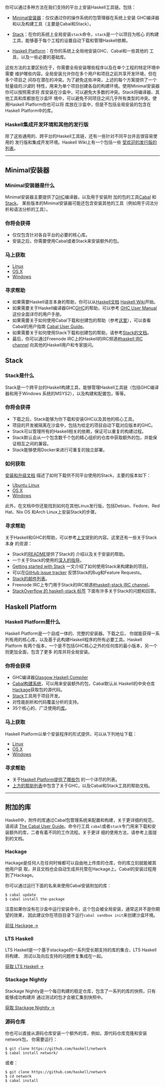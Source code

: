 你可以通过多种方法在我们支持的平台上安装Haskell工具链。包括：

- [Minimal安装器](#minimal)：仅仅通过你的操作系统的包管理器在系统上安装
  GHC编译器和以及构建工具（主要是Cabal和Stack）。

- [Stack](#stack)：在你的系统上全局安装`stack`命令，`stack`是一个以项目为核心
  的构建工具，能够基于每个工程的设置自动下载和管理Haskell依赖。

- [Haskell Platform](#platform)：在你的系统上全局地安装GHC、Cabal和一些其他的
  工具，以及一些必要的基础库。

这些方法的主要区别在于，你需要全局安装哪些程序以及在单个工程的特定环境中需要
维护哪些内容。全局安装允许你在多个用户和项目之前共享开发环境，但在多个项目之
间存在潜在的冲突。为了避免这些冲突，上述的每个方案提供了一个轻量级的*沙盒*的
特性，用来为单个项目创建各自的构建环境。使用Minimal安装器你可以按照需求将
库安装在沙盒中，可以避免大多数的冲突。Stack将编译器、其他工具和库都放在沙盒环
境中，可以避免不同项目之间几乎所有类型的冲突。使用Haskell Platform你也可以将
库放在沙盒中，但是不包括全局安装的包含在Haskell Platform中的库。

### Haskell集成开发环境和其他的发行版

除了这些通用的、跨平台的Haskell工具链，还有一些针对不同平台并且很容易使用的
发行版和集成开发环境。Haskell Wiki上有一个包括一些
[受欢迎的发行版的列表](https://wiki.haskell.org/Distributions)。

<!-- For information on other platforms and methods, please see the section on
[third party installers](#other). -->

<hr style="height: 1px; background-color: black;" --/>

## Minimal安装器

### Minimal安装器是什么 <a name="minimal"></a>

Minimal安装器主要提供了[GHC](https://www.haskell.org/ghc)编译器，以及用于安装附
加的包的工具[Cabal](https://www.haskell.org/cabal/)
和[Stack](https://github.com/commercialhaskell/stack)。
某些版本的Minimal安装器可能还包含安装其他的工具（例如用于词法分析和语法分析的工具）。

### 你将会获得

- 仅仅包含针对各自平台的必要的核心库。
- 安装之后，你需要使用Cabal或者Stack来安装额外的包。

### 马上获取

- [Linux](/downloads/linux)
- [OS X](https://www.haskell.org/platform/mac.html)
- [Windows](https://www.haskell.org/platform/windows.html)

### 寻求帮助 <a name="help" />

- 如果需要Haskell语言本身的帮助，你可以从[Haskell文档](https://www.haskell.org/documentation)
  [Haskell Wiki](https://wiki.haskell.org/)开始。
- 如果需要关于Haskell编译器GHC[GHC](https://www.haskell.org/ghc)的帮助，可以参考
  [GHC User Manual](https://downloads.haskell.org/~ghc/latest/docs/html/users_guide/index.html)
  这份全面详尽的用户手册。
- 如果需要关于如何使用Cabal下载和创建包的帮助（参考[这里](#libraries)），可以查看Cabal的用户指南
  [Cabal User Guide](https://www.haskell.org/cabal/users-guide/)。
- 如果需要关于如何使用Stack下载和创建包的帮助，请参考[Stack的文档](#stackhelp)。
- 最后，你可以通过Freenode IRC上的Haskell的IRC频道[\#haskell IRC channel](irc://irc.freenode.net/haskell)
  向其他的Haskell用户和专家提问。

## Stack

### Stack是什么 <a name="stack"></a>

Stack是一个跨平台的Haskell构建工具，能够管理Haskell工具链（包括GHC编译器和用于Windows
系统的MSYS2），以及构建和配置包，等等。

### 你将会获得

- 下载之后，Stack能够为你下载和安装GHC以及其他的核心工具。
- 项目的开发被隔离在沙盒中，包括为给定的项目自动下载对应版本的GHC。
- Stack可以管理所有的Haskell相关的依赖，保证可以重复的构建过程。
- Stack默认会从一个包含数千个包的精心组织的仓库中获取额外的包，并能保证相互之间的兼容。
- Stack能够使用Docker来进行可重复的独立部署。

### 如何获取

[安装和升级文档](http://docs.haskellstack.org/en/stable/install_and_upgrade/)
描述了如何下载供不同平台使用的Stack，主要的版本如下：

- [Ubuntu Linux](http://docs.haskellstack.org/en/stable/install_and_upgrade/#ubuntu)
- [OS X](http://docs.haskellstack.org/en/stable/install_and_upgrade/#os-x)
- [Windows](http://docs.haskellstack.org/en/stable/install_and_upgrade/#windows)

此外，在文档中你还能找到如何在其他Linux发行版，包括Debian、Fedore、Red Hat、Nix OS
和Arch Linux上安装Stack的步骤。

### 寻求帮助 <a name="stackhelp"></a>

关于Haskell和GHC的帮助，可以参考[上文](#help)提到的内容。这里还有一些关于Stack本身
的资源：

- Stack的[README](https://github.com/commercialhaskell/stack/#readme)提供了Stack的
  介绍以及关于安装的帮助。
- 一个关于Stack的使用的[深入的指导](http://docs.haskellstack.org)。
- [Getting started with Stack](http://seanhess.github.io/2015/08/04/practical-haskell-getting-started.html)
  一文介绍了如何使用Stack来构建新的项目。
- 可以在[GitHub issue tracker](https://github.com/commercialhaskell/stack)
  反馈Stack的Bug和Feature Requests。
- [Stack的邮件列表](https://groups.google.com/d/forum/haskell-stack)。
- Freenode IRC上专门用于Stack的IRC频道[\#haskell-stack IRC channel](irc://irc.freenode.net/haskell-stack)。
- [StackOverflow 的 haskell-stack 标签](http://stackoverflow.com/questions/tagged/haskell-stack)
  下面有许多关于Stack的问题和回答。

## Haskell Platform

### Haskell Platform是什么

<a name="platform"></a>Haskell Platform是一个自成一体的、完整的安装器。下载之后，
你就能获得一系列有用的核心库，以及基于此构建Haskell程序的所有必要工具。Haskell Platform
有两个版本，一个是不包括GHC核心之外的任何库的最小版本，另一个则更加全面，包含了更多
的库并将全局安装。

### 你将会获得

- GHC编译器[Glasgow Haskell Compiler](https://www.haskell.org/ghc)
- [Cabal构建系统](https://www.haskell.org/cabal/)，可以用来安装额外的包，Cabal默认从
  Haskell的中央仓库[Hackage](https://hackage.haskell.org/)获取包的源代码。
- [Stack](http://docs.haskellstack.org)工具用于项目开发。
- 对性能剖析和代码覆盖分析的支持。
- 35个核心的、广泛使用的[库](https://www.haskell.org/platform/contents.html)。

### 马上获取

Haskell Platform以单个安装程序的形式提供，可以从下列地址下载：

- [Linux](http://www.haskell.org/platform/linux.html)
- [OS X](http://www.haskell.org/platform/mac.html)
- [Windows](http://www.haskell.org/platform/windows.html)

### 寻求帮助

- 关于[Haskell Platform提供了哪些包](https://www.haskell.org/platform/contents.html)
  的一个详尽的列表。
- [上方的帮助列表](#help)中包含了关于GHC，以及Cabal和Stack工具的帮助文档。

<hr style="height: 1px; background-color: black;" --/>

## 附加的库 <a name='libraries'></a>

Haskell中，附件的库通过Cabal包管理系统来配置和构建，关于更详细的规范，请阅读
[The Cabal User Guide](https://www.haskell.org/cabal/users-guide/)。命令行工具
`cabal`或者`stack`专门用来下载和安装额外的库，二者有着不同的工作流程。关于更详
细的使用方法，请参考上面提到的文档。

### Hackage

Hackage是任何人在任何时候都可以自由地上传库的仓库，你的库立刻就能被其他用户获
取，并且文档也会自动生成并托管在Hackage上。Cabal的安装过程用到了Hackage。

你可以通过运行下面的名来来使用Cabal安装附加的库：

    $ cabal update
    $ cabal install the-package

注意如果你没有在沙盒中运行安装命令，这个包会被全局安装，通常这并不是你期望的效果，
因此建议你在项目目录下运行`cabal sandbox init`来创建沙盒环境。

[前往 Hackage →](https://hackage.haskell.org/packages/)

### LTS Haskell

LTS Haskell是一个基于stackage的一系列受长期支持的库的集合，LTS Haskell将构建、
测试以及向后支持的问题修复集成在一起。

[获取 LTS Haskell →](http://www.stackage.org/lts)

### Stackage Nightly

Stackage Nightly是一个每日构建的稳定仓库，包含了一系列的库的快照，只有能够成功构建并
通过测试的包才会被汇集到快照中。

[获取 Stackage Nightly →](http://www.stackage.org/nightly)

### 源码仓库

你也可以直接从源码仓库安装一个额外的库，例如，源代码仓库克隆和安装network包，
你需要运行：

    $ git clone https://github.com/haskell/network
    $ cabal install network/

或者：

    $ git clone https://github.com/haskell/network
    $ cd network
    $ cabal install
